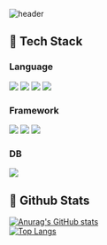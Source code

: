 
![header](https://capsule-render.vercel.app/api?type=waving&color=gradient&height=300&section=header&text=Good%20to%20see%20you%20%F0%9F%A4%97)


<div>

## 🧱 Tech Stack

### Language
<img src="https://img.shields.io/badge/HTML5-E34F26?style=flat-square&logo=HTML5&logoColor=white"/>
<img src="https://img.shields.io/badge/CSS-663399?style=flat-square&logo=CSS&logoColor=white"/>
<img src="https://img.shields.io/badge/JavaScript-F7DF1E?style=flat-square&logo=JavaScript&logoColor=white"/>
<img src="https://img.shields.io/badge/Java-4479A1?style=flat-square&logo=Java&logoColor=white"/>
<br/>

### Framework
<img src="https://img.shields.io/badge/Spring-6DB33F?style=flat-square&logo=Spring&logoColor=white"/>
<img src="https://img.shields.io/badge/React.js-61DAFB?style=flat-square&logo=React&logoColor=white"/>
<img src="https://img.shields.io/badge/Vue.js-4FC08D?style=flat-square&logo=Vue&logoColor=white"/>


### DB
<img src="https://img.shields.io/badge/MySQL-4479A1?style=flat-square&logo=MySQL&logoColor=white"/>

<br/>
    
  ## 🤔 Github Stats
[![Anurag's GitHub stats](https://github-readme-stats.vercel.app/api?username=yonseeee)](https://github.com/anuraghazra/github-readme-stats)
<br>
 [![Top Langs](https://github-readme-stats.vercel.app/api/top-langs/?username=yonseeee)](https://github.com/anuraghazra/github-readme-stats)
</div>
